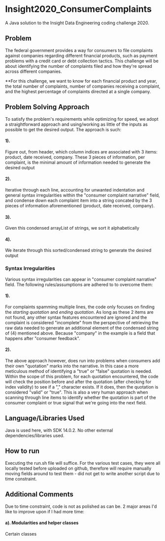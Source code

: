 # Insight2020_ConsumerComplaints
A Java solution to the Insight Data Engineering coding challenge 2020. 

## Problem
The federal government provides a way for consumers to file complaints against companies regarding different financial products, such as payment problems with a credit card or debt collection tactics. This challenge will be about identifying the number of complaints filed and how they're spread across different companies. 

**For this challenge, we want to know for each financial product and year, the total number of complaints, number of companies receiving a complaint, and the highest percentage of complaints directed at a single company.

## Problem Solving Approach
To satisfy the problem's requirements while optimizing for speed, we adopt a straightforward approach and using/working as little of the inputs as possible to get the desired output. The approach is such:
#### 1). 
Figure out, from header, which column indices are associated with 3 items: product, date received, company. These 3 pieces of information, per complaint, is the minimal amount of information needed to generate the desired output
#### 2). 
Iterative through each line, accounting for unwanted indentation and general syntax irregularities within the "consumer complaint narrative" field, and condense down each complaint item into a string concated by the 3 pieces of information aforementioned (product, date received, company).
#### 3). 
Given this condensed arrayList of strings, we sort it alphabetically
#### 4). 
We iterate through this sorted/condensed string to generate the desired output
### Syntax Irregularities
Various syntax irregularities can appear in "consumer complaint narrative" field. The following rules/assumptions are adhered to to overcome them:
#### 1). 
For complaints spamming multiple lines, the code only focuses on finding the *starting quotation* and *ending quotation*. As long as these 2 items are not found, any other syntax features encountered are ignored and the complaint is considered "incomplete" from the perspective of retrieving the raw data needed to generate an additional element of the condensed string of (4) mentioned above. Because "company" in the example is a field that happens after "consumer feedback".
#### 2). 
The above approach however, does run into problems when consumers add their own "quotation" marks into the narrative. In this case a more meticulous method of identifying a "true" or "false" quotation is needed. Within the scope of this problem, for each quotation encountered, the code will check the position before and after the quotation (after checking for index validity) to see if a "," character exists. If it does, then the quotation is considered "valid" or "true". This is also a very human approach when scanning through line items to identify whether the quotation is part of the consumer complaint or true signal that we're going into the next field.


## Language/Libraries Used
Java is used here, with SDK 14.0.2. No other external dependencies/libraries used.

## How to run
Executing the run.sh file will suffice. For the various test cases, they were all locally tested before uploaded on github, therefore will require manually moving fields around to test them - did not get to write another script due to time constraint.

## Additional Comments
Due to time constraint, code is not as polished as can be. 2 major areas I'd like to improve upon if I had more time:
#### a). Modularities and helper classes
Certain classes 

